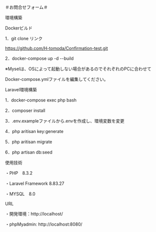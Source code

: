 ＃お問合せフォーム＃

環境構築

Dockerビルド

1．git clone リンク

   https://github.com/H-tomoda/Confirmation-test.git
   
2．docker-compose up -d --build

※Myselは、OSによって起動しない場合があるのでそれぞれのPCに合わせて

Docker-compose.ymlファイルを編集してください。

Laravel環境構築

1．docker-compose exec php bash

2．composer install

3．.env.exampleファイルから.envを作成し、環境変数を変更

4．php aritisan key:generate

5．php aritisan migrate

6．php artisan db:seed

使用技術

・PHP　8.3.2

・Laravel Framework 8.83.27

・MYSQL　8.0

URL

・開発環境：http://localhost/

・phpMyadmin: http://localhost:8080/

